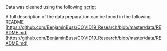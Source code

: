 Data was cleaned using the following [script](https://github.com/BenjaminBuss/COVID19_Research/blob/master/source/COVID-19%20Data%20Cleaning.R)

A full description of the data preparation can be found in the following README [https://github.com/BenjaminBuss/COVID19_Research/blob/master/data/README.md](https://github.com/BenjaminBuss/COVID19_Research/blob/master/data/README.md)
